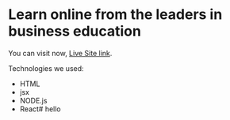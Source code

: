 # Learn online from the leaders in business education

You can visit now, [Live Site link](https://sshiponnn.netlify.app/).

Technologies we used:
- HTML
- jsx
- NODE.js
- React# hello
